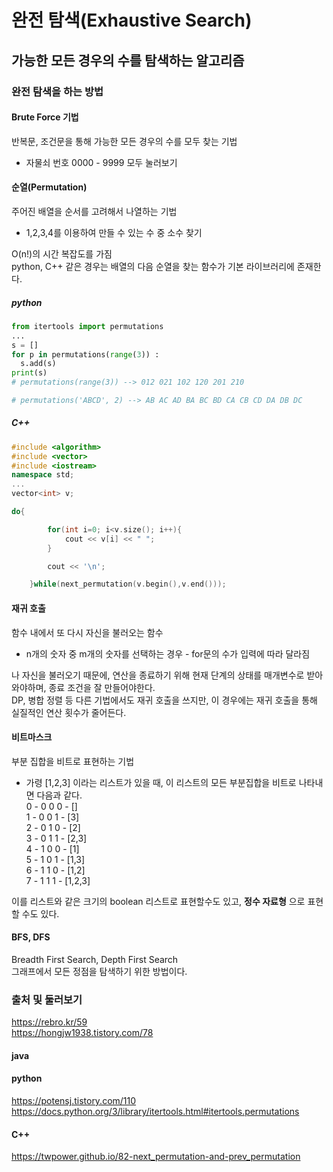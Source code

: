 # 완전 탐색(Exhaustive Search)  
## 가능한 모든 경우의 수를 탐색하는 알고리즘  
### 완전 탐색을 하는 방법
#### Brute Force 기법  
반복문, 조건문을 통해 가능한 모든 경우의 수를 모두 찾는 기법  
 - 자물쇠 번호 0000 - 9999 모두 눌러보기  
#### 순열(Permutation)  
주어진 배열을 순서를 고려해서 나열하는 기법
 - 1,2,3,4를 이용하여 만들 수 있는 수 중 소수 찾기  

O(n!)의 시간 복잡도를 가짐  
python, C++ 같은 경우는 배열의 다음 순열을 찾는 함수가 기본 라이브러리에 존재한다.
##### python
```python
from itertools import permutations
...
s = []
for p in permutations(range(3)) :
  s.add(s)
print(s)
# permutations(range(3)) --> 012 021 102 120 201 210

# permutations('ABCD', 2) --> AB AC AD BA BC BD CA CB CD DA DB DC
```
##### C++  
```C++
#include <algorithm>
#include <vector>
#include <iostream>
namespace std;
...
vector<int> v;

do{

		for(int i=0; i<v.size(); i++){
			cout << v[i] << " ";
		}

		cout << '\n';

	}while(next_permutation(v.begin(),v.end()));
```
#### 재귀 호출
함수 내에서 또 다시 자신을 불러오는 함수
 - n개의 숫자 중 m개의 숫자를 선택하는 경우 - for문의 수가 입력에 따라 달라짐  

나 자신을 불러오기 때문에, 연산을 종료하기 위해 현재 단계의 상태를 매개변수로 받아와야하며, 종료 조건을 잘 만들어야한다.  
DP, 병합 정렬 등 다른 기법에서도 재귀 호출을 쓰지만, 이 경우에는 재귀 호출을 통해 실질적인 연산 횟수가 줄어든다.  
#### 비트마스크
부분 집합을 비트로 표현하는 기법  
 - 가령 [1,2,3] 이라는 리스트가 있을 때, 이 리스트의 모든 부분집합을 비트로 나타내면 다음과 같다.  
0 - 0 0 0 - []  
1 - 0 0 1 - [3]  
2 - 0 1 0 - [2]  
3 - 0 1 1 - [2,3]  
4 - 1 0 0 - [1]  
5 - 1 0 1 - [1,3]  
6 - 1 1 0 - [1,2]  
7 - 1 1 1 - [1,2,3]  

이를 리스트와 같은 크기의 boolean 리스트로 표현할수도 있고, __정수 자료형__ 으로 표현할 수도 있다.  
#### BFS, DFS
Breadth First Search, Depth First Search  
그래프에서 모든 정점을 탐색하기 위한 방법이다.  

### 출처 및 둘러보기  
https://rebro.kr/59  
https://hongjw1938.tistory.com/78  

#### java  

#### python  
https://potensj.tistory.com/110  
https://docs.python.org/3/library/itertools.html#itertools.permutations  

#### C++  
https://twpower.github.io/82-next_permutation-and-prev_permutation  
